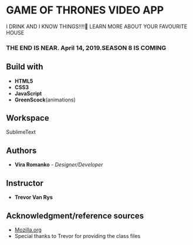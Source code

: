 # GAME OF THRONES VIDEO APP
I DRINK AND I KNOW THINGS!!!!:wine_glass:
LEARN MORE ABOUT YOUR FAVOURITE HOUSE
### THE END IS NEAR. April 14, 2019.SEASON 8 IS COMING



## Build with
* **HTML5**
* **CSS3**
* **JavaScript**
* **GreenScock**(animations)


## Workspace
SublimeText

## Authors

* **Vira Romanko** - *Designer/Developer* 

## Instructor
* **Trevor Van Rys**

## Acknowledgment/reference sources
* [Mozilla.org](https://developer.mozilla.org/en-US/)
* Special thanks to Trevor for providing the class files
